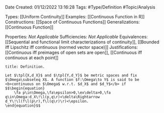 <div class="topSpace"></div>

Date Created: 01/12/2022 13:16:28
Tags: #Type/Definition #Topic/Analysis

Types: [[Uniform Continuity]]
Examples: [[Continuous Function in R]]
Constructions: [[Space of Continuous Functions]]
Generalizations: [[Continuous Function]]

Properties: <i>Not Applicable</i>
Sufficiencies: <i>Not Applicable</i>
Equivalences: [[Sequential and functional limit characterizations of continuity]], [[Bounded iff Lipschitz iff continuous (normed vector space)]]
Justifications: [[Continuous iff preimages of open sets are open]], [[Continuous iff continuous at each point]]

``` ad-Definition
title: Definition.

Let $\tpl{X,d_X}$ and $\tpl{Y,d_Y}$ be metric spaces and fix $\Omega\subseteq X$. A function $f:\Omega\to Y$ is said to be <b>continuous on $\Omega$ w.r.t. $d_X$ and $d_Y$</b> if
$$\begin{equation}
    \fa p\in\Omega,\fa\epsilon>0,\ex\delta>0,\fa q\in\Omega:d_X\!\l(p,q\r)<\delta\Rightarrow d_Y\!\l(f\l(p\r),f\l(q\r)\r)<\epsilon.
\end{equation}$$

```
